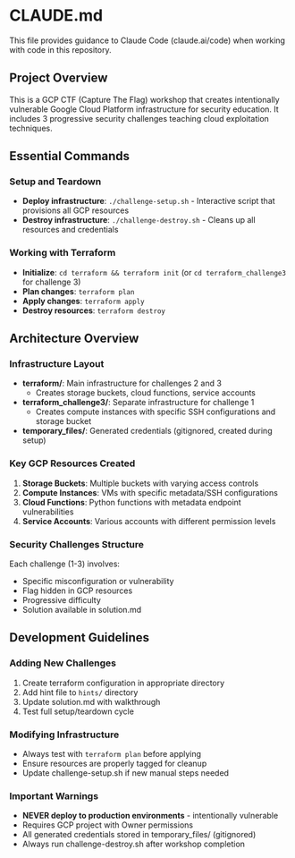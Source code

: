 # CLAUDE.md

This file provides guidance to Claude Code (claude.ai/code) when working with code in this repository.

## Project Overview
This is a GCP CTF (Capture The Flag) workshop that creates intentionally vulnerable Google Cloud Platform infrastructure for security education. It includes 3 progressive security challenges teaching cloud exploitation techniques.

## Essential Commands

### Setup and Teardown
- **Deploy infrastructure**: `./challenge-setup.sh` - Interactive script that provisions all GCP resources
- **Destroy infrastructure**: `./challenge-destroy.sh` - Cleans up all resources and credentials

### Working with Terraform
- **Initialize**: `cd terraform && terraform init` (or `cd terraform_challenge3` for challenge 3)
- **Plan changes**: `terraform plan`
- **Apply changes**: `terraform apply`
- **Destroy resources**: `terraform destroy`


## Architecture Overview

### Infrastructure Layout
- **terraform/**: Main infrastructure for challenges 2 and 3
  - Creates storage buckets, cloud functions, service accounts
- **terraform_challenge3/**: Separate infrastructure for challenge 1
  - Creates compute instances with specific SSH configurations and storage bucket
- **temporary_files/**: Generated credentials (gitignored, created during setup)

### Key GCP Resources Created
1. **Storage Buckets**: Multiple buckets with varying access controls
2. **Compute Instances**: VMs with specific metadata/SSH configurations
3. **Cloud Functions**: Python functions with metadata endpoint vulnerabilities
4. **Service Accounts**: Various accounts with different permission levels

### Security Challenges Structure
Each challenge (1-3) involves:
- Specific misconfiguration or vulnerability
- Flag hidden in GCP resources
- Progressive difficulty
- Solution available in solution.md

## Development Guidelines

### Adding New Challenges
1. Create terraform configuration in appropriate directory
2. Add hint file to `hints/` directory
3. Update solution.md with walkthrough
4. Test full setup/teardown cycle

### Modifying Infrastructure
- Always test with `terraform plan` before applying
- Ensure resources are properly tagged for cleanup
- Update challenge-setup.sh if new manual steps needed

### Important Warnings
- **NEVER deploy to production environments** - intentionally vulnerable
- Requires GCP project with Owner permissions
- All generated credentials stored in temporary_files/ (gitignored)
- Always run challenge-destroy.sh after workshop completion